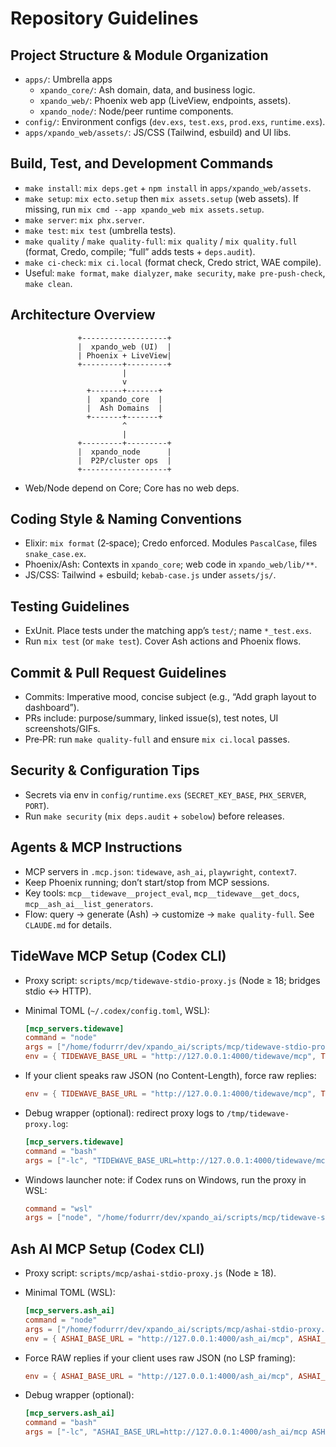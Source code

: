 # Repository Guidelines

## Project Structure & Module Organization
- `apps/`: Umbrella apps
  - `xpando_core/`: Ash domain, data, and business logic.
  - `xpando_web/`: Phoenix web app (LiveView, endpoints, assets).
  - `xpando_node/`: Node/peer runtime components.
- `config/`: Environment configs (`dev.exs`, `test.exs`, `prod.exs`, `runtime.exs`).
- `apps/xpando_web/assets/`: JS/CSS (Tailwind, esbuild) and UI libs.

## Build, Test, and Development Commands
- `make install`: `mix deps.get` + `npm install` in `apps/xpando_web/assets`.
- `make setup`: `mix ecto.setup` then `mix assets.setup` (web assets). If missing, run `mix cmd --app xpando_web mix assets.setup`.
- `make server`: `mix phx.server`.
- `make test`: `mix test` (umbrella tests).
- `make quality` / `make quality-full`: `mix quality` / `mix quality.full` (format, Credo, compile; “full” adds tests + `deps.audit`).
- `make ci-check`: `mix ci.local` (format check, Credo strict, WAE compile).
- Useful: `make format`, `make dialyzer`, `make security`, `make pre-push-check`, `make clean`.

## Architecture Overview
```
               +-------------------+
               |  xpando_web (UI)  |
               | Phoenix + LiveView|
               +---------+---------+
                         |
                         v
                 +-------+-------+
                 |  xpando_core  |
                 |  Ash Domains  |
                 +-------+-------+
                         ^
                         |
               +---------+---------+
               |  xpando_node      |
               |  P2P/cluster ops  |
               +-------------------+
```
- Web/Node depend on Core; Core has no web deps.

## Coding Style & Naming Conventions
- Elixir: `mix format` (2‑space); Credo enforced. Modules `PascalCase`, files `snake_case.ex`.
- Phoenix/Ash: Contexts in `xpando_core`; web code in `xpando_web/lib/**`.
- JS/CSS: Tailwind + esbuild; `kebab-case.js` under `assets/js/`.

## Testing Guidelines
- ExUnit. Place tests under the matching app’s `test/`; name `*_test.exs`.
- Run `mix test` (or `make test`). Cover Ash actions and Phoenix flows.

## Commit & Pull Request Guidelines
- Commits: Imperative mood, concise subject (e.g., “Add graph layout to dashboard”).
- PRs include: purpose/summary, linked issue(s), test notes, UI screenshots/GIFs.
- Pre‑PR: run `make quality-full` and ensure `mix ci.local` passes.

## Security & Configuration Tips
- Secrets via env in `config/runtime.exs` (`SECRET_KEY_BASE`, `PHX_SERVER`, `PORT`).
- Run `make security` (`mix deps.audit` + `sobelow`) before releases.

## Agents & MCP Instructions
- MCP servers in `.mcp.json`: `tidewave`, `ash_ai`, `playwright`, `context7`.
- Keep Phoenix running; don’t start/stop from MCP sessions.
- Key tools: `mcp__tidewave__project_eval`, `mcp__tidewave__get_docs`, `mcp__ash_ai__list_generators`.
- Flow: query → generate (Ash) → customize → `make quality-full`. See `CLAUDE.md` for details.

## TideWave MCP Setup (Codex CLI)
- Proxy script: `scripts/mcp/tidewave-stdio-proxy.js` (Node ≥ 18; bridges stdio ↔ HTTP).
- Minimal TOML (`~/.codex/config.toml`, WSL):
  
  ```toml
  [mcp_servers.tidewave]
  command = "node"
  args = ["/home/fodurrr/dev/xpando_ai/scripts/mcp/tidewave-stdio-proxy.js"]
  env = { TIDEWAVE_BASE_URL = "http://127.0.0.1:4000/tidewave/mcp", TIDEWAVE_PROTOCOL_VERSION = "2025-03-26" }
  ```

- If your client speaks raw JSON (no Content-Length), force raw replies:
  
  ```toml
  env = { TIDEWAVE_BASE_URL = "http://127.0.0.1:4000/tidewave/mcp", TIDEWAVE_PROTOCOL_VERSION = "2025-03-26", TIDEWAVE_FORCE_RAW = "1" }
  ```

- Debug wrapper (optional): redirect proxy logs to `/tmp/tidewave-proxy.log`:
  
  ```toml
  [mcp_servers.tidewave]
  command = "bash"
  args = ["-lc", "TIDEWAVE_BASE_URL=http://127.0.0.1:4000/tidewave/mcp TIDEWAVE_PROTOCOL_VERSION=2025-03-26 TIDEWAVE_DEBUG=1 node /home/fodurrr/dev/xpando_ai/scripts/mcp/tidewave-stdio-proxy.js 2>>/tmp/tidewave-proxy.log"]
  ```

- Windows launcher note: if Codex runs on Windows, run the proxy in WSL:
  
  ```toml
  command = "wsl"
  args = ["node", "/home/fodurrr/dev/xpando_ai/scripts/mcp/tidewave-stdio-proxy.js"]
  ```

## Ash AI MCP Setup (Codex CLI)
- Proxy script: `scripts/mcp/ashai-stdio-proxy.js` (Node ≥ 18).
- Minimal TOML (WSL):

  ```toml
  [mcp_servers.ash_ai]
  command = "node"
  args = ["/home/fodurrr/dev/xpando_ai/scripts/mcp/ashai-stdio-proxy.js"]
  env = { ASHAI_BASE_URL = "http://127.0.0.1:4000/ash_ai/mcp", ASHAI_PROTOCOL_VERSION = "2025-03-26" }
  ```

- Force RAW replies if your client uses raw JSON (no LSP framing):

  ```toml
  env = { ASHAI_BASE_URL = "http://127.0.0.1:4000/ash_ai/mcp", ASHAI_PROTOCOL_VERSION = "2025-03-26", ASHAI_FORCE_RAW = "1" }
  ```

- Debug wrapper (optional):

  ```toml
  [mcp_servers.ash_ai]
  command = "bash"
  args = ["-lc", "ASHAI_BASE_URL=http://127.0.0.1:4000/ash_ai/mcp ASHAI_PROTOCOL_VERSION=2025-03-26 ASHAI_DEBUG=1 node /home/fodurrr/dev/xpando_ai/scripts/mcp/ashai-stdio-proxy.js 2>>/tmp/ashai-proxy.log"]
  ```
